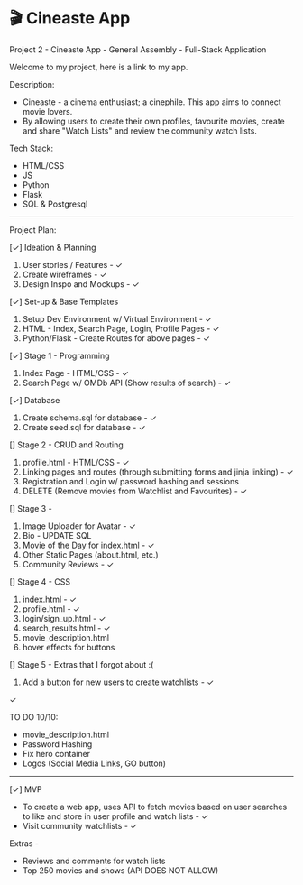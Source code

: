 # 🎬 Cineaste App
Project 2 - Cineaste App - General Assembly - Full-Stack Application

Welcome to my project, here is a link to my app.

Description: 
- Cineaste - a cinema enthusiast; a cinephile. This app aims to connect movie lovers. 
- By allowing users to create their own profiles, favourite movies, create and share "Watch Lists" and review the community watch lists.

Tech Stack: 
- HTML/CSS
- JS
- Python
- Flask
- SQL & Postgresql

__________________________

Project Plan:

[✓] Ideation & Planning
1. User stories / Features - ✓
2. Create wireframes - ✓
3. Design Inspo and Mockups - ✓

[✓] Set-up & Base Templates
1. Setup Dev Environment w/ Virtual Environment - ✓
2. HTML - Index, Search Page, Login, Profile Pages - ✓
3. Python/Flask - Create Routes for above pages - ✓

[✓] Stage 1 - Programming
1. Index Page - HTML/CSS - ✓
2. Search Page w/ OMDb API (Show results of search) - ✓

[✓] Database
1. Create schema.sql for database - ✓
2. Create seed.sql for database - ✓

[] Stage 2 - CRUD and Routing
1. profile.html - HTML/CSS - ✓
2. Linking pages and routes (through submitting forms and jinja linking) - ✓
3. Registration and Login w/ password hashing and sessions
4. DELETE (Remove movies from Watchlist and Favourites) - ✓

[] Stage 3 - 
1. Image Uploader for Avatar - ✓
2. Bio - UPDATE SQL
3. Movie of the Day for index.html - ✓
4. Other Static Pages (about.html, etc.)
5. Community Reviews - ✓

[] Stage 4 - CSS
1. index.html - ✓
2. profile.html - ✓
3. login/sign_up.html - ✓
4. search_results.html - ✓
5. movie_description.html
6. hover effects for buttons

[] Stage 5 - Extras that I forgot about :(
1. Add a button for new users to create watchlists - ✓

✓

TO DO 10/10:
- movie_description.html
- Password Hashing
- Fix hero container
- Logos (Social Media Links, GO button)
__________________________

[✓] MVP
- To create a web app, uses API to fetch movies based on user searches to like and store in user profile and watch lists - ✓
- Visit community watchlists - ✓

Extras - 
- Reviews and comments for watch lists 
- Top 250 movies and shows (API DOES NOT ALLOW)